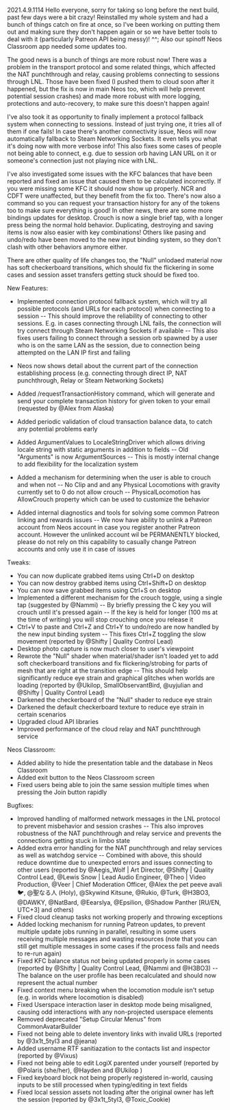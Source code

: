 2021.4.9.1114
Hello everyone, sorry for taking so long before the next build, past few days were a bit crazy! Reinstalled my whole system and had a bunch of things catch on fire at once, so I've been working on putting them out and making sure they don't happen again or so we have better tools to deal with it (particularly Patreon API being messy)! ^^; Also our spinoff Neos Classroom app needed some updates too.

The good news is a bunch of things are more robust now! There was a problem in the transport protocol and some related things, which affected the NAT punchthrough and relay, causing problems connecting to sessions through LNL. Those have been fixed (I pushed them to cloud soon after it happened, but the fix is now in main Neos too, which will help prevent potential session crashes) and made more robust with more logging, protections and auto-recovery, to make sure this doesn't happen again!

I've also took it as opportunity to finally implement a protocol fallback system when connecting to sessions. Instead of just trying one, it tries all of them if one fails! In case there's another connectivity issue, Neos will now automatically fallback to Steam Networking Sockets. It even tells you what it's doing now with more verbose info! This also fixes some cases of people not being able to connect, e.g. due to session orb having LAN URL on it or someone's connection just not playing nice with LNL.

I've also investigated some issues with the KFC balances that have been reported and fixed an issue that caused them to be calculated incorrectly. If you were missing some KFC it should now show up properly. NCR and CDFT were unaffected, but they benefit from the fix too. There's now also a command so you can request your transaction history for any of the tokens too to make sure everything is good!
In other news, there are some more bindings updates for desktop. Crouch is now a single brief tap, with a longer press being the normal hold behavior. Duplicating, destroying and saving items is now also easier with key combinations! Others like pasing and undo/redo have been moved to the new input binding system, so they don't clash with other behaviors anymore either.

There are other quality of life changes too, the "Null" unlodaed material now has soft checkerboard transitions, which should fix the flickering in some cases and session asset transfers getting stuck should be fixed too.

New Features:
- Implemented connection protocol fallback system, which will try all possible protocols (and URLs for each protocol) when connecting to a session
-- This should improve the reliability of connecting to other sessions. E.g. in cases connecting through LNL fails, the connection will try connect through Steam Networking Sockets if available
-- This also fixes users failing to connect through a session orb spawned by a user who is on the same LAN as the session, due to connection being attempted on the LAN IP first and failing
- Neos now shows detail about the current part of the connection establishing process (e.g. connecting through direct IP, NAT punchthrough, Relay or Steam Networking Sockets)
- Added /requestTransactionHistory <token> command, which will generate and send your complete transaction history for given token to your email (requested by @Alex from Alaska)
- Added periodic validation of cloud transaction balance data, to catch any potential problems early
- Added ArgumentValues to LocaleStringDriver which allows driving locale string with static arguments in addition to fields
-- Old "Arguments" is now ArgumentSources
-- This is mostly internal change to add flexibility for the localization system
- Added a mechanism for determining when the user is able to crouch and when not
-- No Clip and and any Physical Locomotions with gravity currently set to 0 do not allow crouch
-- PhysicalLocomotion has AllowCrouch property which can be used to customize the behavior

- Added internal diagnostics and tools for solving some common Patreon linking and rewards issues
-- We now have ability to unlink a Patreon account from Neos account in case you register another Patreon account. However the unlinked account wil be PERMANENTLY blocked, please do not rely on this capability to casually change Patreon accounts and only use it in case of issues

Tweaks:
- You can now duplicate grabbed items using Ctrl+D on desktop
- You can now destroy grabbed items using Ctrl+Shift+D on desktop
- You can now save grabbed items using Ctrl+S on desktop
- Implemented a different mechanism for the crouch toggle, using a single tap (suggested by @Nammi)
-- By briefly pressing the C key you will crouch until it's pressed again
-- If the key is held for longer (100 ms at the time of writing) you will stop crouching once you release it
- Ctrl+V to paste and Ctrl+Z and Ctrl+Y to undo/redo are now handled by the new input binding system
-- This fixes Ctrl+Z toggling the slow movement (reported by @Shifty | Quality Control Lead)
- Desktop photo capture is now much closer to user's viewpoint
- Rewrote the "Null" shader when material/shader isn't loaded yet to add soft checkerboard transitions and fix flickering/strobing for parts of mesh that are right at the transition edge
-- This should help significantly reduce eye strain and graphical glitches when worlds are loading (reported by @Ukilop, SmallObservantBird, @uyjulian and @Shifty | Quality Control Lead)
- Darkened the checkerboard of the "Null" shader to reduce eye strain
- Darkened the default checkerboard texture to reduce eye strain in certain scenarios
- Upgraded cloud API libraries
- Improved performance of the cloud relay and NAT punchthrough service

Neos Classroom:
- Added ability to hide the presentation table and the database in Neos Classroom
- Added exit button to the Neos Classroom screen
- Fixed users being able to join the same session multiple times when pressing the Join button rapidly

Bugfixes:
- Improved handling of malformed network messages in the LNL protocol to prevent misbehavior and session crashes
-- This also improves robustness of the NAT punchthrough and relay service and prevents the connections getting stuck in limbo state
- Added extra error handling for the NAT punchthrough and relay services as well as watchdog service
-- Combined with above, this should reduce downtime due to unexpected errors and issues connecting to other users (reported by @Aegis_Wolf | Art Director, @Shifty | Quality Control Lead, @Lewis Snow | Lead Audio Engineer, @Theo | Video Production, @Veer | Chief Moderation Officer, @Alex the pet peeve avali 🐦, @聖なる人 (Holy), @Skywind Kitsune, @Rukio, @Turk, @H3BO3, @DAWKY, @NatBard, @Eearslya, @Epsilion, @Shadow Panther [RU/EN, UTC+3] and others)
- Fixed cloud cleanup tasks not working properly and throwing exceptions
- Added locking mechanism for running Patreon updates, to prevent multiple update jobs running in parallel, resulting in some users receiving multiple messages and wasting resources (note that you can still get multiple messages in some cases if the process fails and needs to re-run again)
- Fixed KFC balance status not being updated properly in some cases (reported by @Shifty | Quality Control Lead, @Nammi and @H3BO3)
-- The balance on the user profile has been recalculated and should now represent the actual number
- Fixed context menu breaking when the locomotion module isn't setup (e.g. in worlds where locomotion is disabled)
- Fixed Userspace interaction laser in desktop mode being misaligned, causing odd interactions with any non-projected userspace elements
- Removed deprecated "Setup Circular Menus" from CommonAvatarBuilder
- Fixed not being able to delete inventory links with invalid URLs (reported by @3x1t_5tyl3 and @jeana)
- Added username RTF sanitiazation to the contacts list and inspector (reported by @Vixus)
- Fixed not being able to edit LogiX parented under yourself (reported by @Polaris (she/her), @Hayden and @Ukilop )
- Fixed keyboard block not being properly registered in-world, causing inputs to be still processed when typing/editing in text fields
- Fixed local session assets not loading after the original owner has left the session (reported by @3x1t_5tyl3, @Toxic_Cookie)